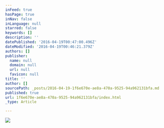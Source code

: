 ```yaml
---
inFeed: true
hasPage: true
inNav: false
inLanguage: null
starred: false
keywords: []
description: ''
datePublished: '2016-04-19T00:47:00.496Z'
dateModified: '2016-04-19T00:46:21.379Z'
authors: []
publisher:
  name: null
  domain: null
  url: null
  favicon: null
title: ''
author: []
sourcePath: _posts/2016-04-19-1f6e670e-ae8a-470a-9525-94a962131bfa.md
published: true
url: 1f6e670e-ae8a-470a-9525-94a962131bfa/index.html
_type: Article

---
```

![](https://the-grid-user-content.s3-us-west-2.amazonaws.com/b94ccb4d-8229-4844-9bc7-307f81938518.jpg)